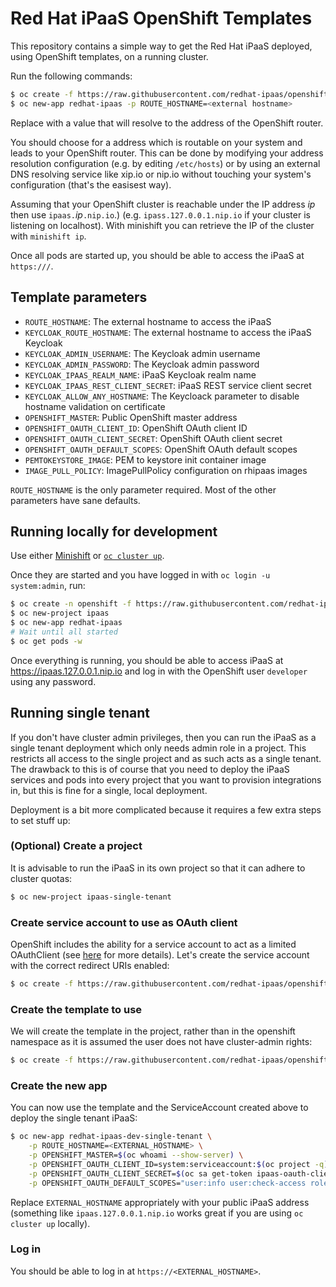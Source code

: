 # Red Hat iPaaS OpenShift Templates

This repository contains a simple way to get the Red Hat iPaaS deployed, using OpenShift templates,
on a running cluster.

Run the following commands:

```bash
$ oc create -f https://raw.githubusercontent.com/redhat-ipaas/openshift-templates/master/redhat-ipaas.yml
$ oc new-app redhat-ipaas -p ROUTE_HOSTNAME=<external hostname>
```

Replace _<external hostname>_ with a value that will resolve to the address of the OpenShift router.

You should choose for _<external hostname>_ a address which is routable on your system and leads to your OpenShift router. This can be done by modifying your address resolution configuration (e.g. by editing `/etc/hosts`) or by using an external DNS resolving service like xip.io or nip.io without touching your system's configuration (that's the easisest way).

Assuming that your OpenShift cluster is reachable under the IP address _ip_ then use `ipaas.`_ip_`.nip.io`.) (e.g. `ipass.127.0.0.1.nip.io` if your cluster is listening on localhost). With minishift you can retrieve the IP of the cluster with `minishift ip`.

Once all pods are started up, you should be able to access the iPaaS at `https://`_<external hostname>_`/`.

## Template parameters

* `ROUTE_HOSTNAME`: The external hostname to access the iPaaS
* `KEYCLOAK_ROUTE_HOSTNAME`: The external hostname to access the iPaaS Keycloak
* `KEYCLOAK_ADMIN_USERNAME`: The Keycloak admin username
* `KEYCLOAK_ADMIN_PASSWORD`: The Keycloak admin password
* `KEYCLOAK_IPAAS_REALM_NAME`: iPaaS Keycloak realm name
* `KEYCLOAK_IPAAS_REST_CLIENT_SECRET`: iPaaS REST service client secret
* `KEYCLOAK_ALLOW_ANY_HOSTNAME`: The Keycloack parameter to disable hostname validation on certificate
* `OPENSHIFT_MASTER`: Public OpenShift master address
* `OPENSHIFT_OAUTH_CLIENT_ID`: OpenShift OAuth client ID
* `OPENSHIFT_OAUTH_CLIENT_SECRET`: OpenShift OAuth client secret
* `OPENSHIFT_OAUTH_DEFAULT_SCOPES`: OpenShift OAuth default scopes
* `PEMTOKEYSTORE_IMAGE`: PEM to keystore init container image
* `IMAGE_PULL_POLICY`: ImagePullPolicy configuration on rhipaas images

`ROUTE_HOSTNAME` is the only parameter required. Most of the other parameters have sane defaults.


## Running locally for development

Use either [Minishift](https://github.com/minishift/minishift) or [`oc cluster up`](https://github.com/openshift/origin/blob/master/docs/cluster_up_down.md).

Once they are started and you have logged in with `oc login -u system:admin`, run:

```bash
$ oc create -n openshift -f https://raw.githubusercontent.com/redhat-ipaas/openshift-templates/master/redhat-ipaas.yml
$ oc new-project ipaas
$ oc new-app redhat-ipaas
# Wait until all started
$ oc get pods -w
```

Once everything is running, you should be able to access iPaaS at https://ipaas.127.0.0.1.nip.io and
log in with the OpenShift user `developer` using any password.

## Running single tenant

If you don't have cluster admin privileges, then you can run the iPaaS as a single tenant deployment
which only needs admin role in a project. This restricts all access to the single project and as such
acts as a single tenant. The drawback to this is of course that you need to deploy the iPaaS services
and pods into every project that you want to provision integrations in, but this is fine for a single,
local deployment.

Deployment is a bit more complicated because it requires a few extra steps to set stuff up:

### (Optional) Create a project

It is advisable to run the iPaaS in its own project so that it can adhere to cluster quotas:

```bash
$ oc new-project ipaas-single-tenant
```

### Create service account to use as OAuth client

OpenShift includes the ability for a service account to act as a limited OAuthClient (see
[here](https://docs.openshift.org/latest/architecture/additional_concepts/authentication.html#service-accounts-as-oauth-clients)
for more details). Let's create the service account with the correct redirect URIs enabled:

```bash
$ oc create -f https://raw.githubusercontent.com/redhat-ipaas/openshift-templates/master/serviceaccount-as-oauthclient-single-tenant.yml
```

### Create the template to use

We will create the template in the project, rather than in the openshift namespace as it is assumed
the user does not have cluster-admin rights:

```bash
$ oc create -f https://raw.githubusercontent.com/redhat-ipaas/openshift-templates/master/redhat-ipaas-dev-single-tenant.yml
```

### Create the new app

You can now use the template and the ServiceAccount created above to deploy the single tenant iPaaS:

```bash
$ oc new-app redhat-ipaas-dev-single-tenant \
    -p ROUTE_HOSTNAME=<EXTERNAL_HOSTNAME> \
    -p OPENSHIFT_MASTER=$(oc whoami --show-server) \
    -p OPENSHIFT_OAUTH_CLIENT_ID=system:serviceaccount:$(oc project -q):ipaas-oauth-client \
    -p OPENSHIFT_OAUTH_CLIENT_SECRET=$(oc sa get-token ipaas-oauth-client) \
    -p OPENSHIFT_OAUTH_DEFAULT_SCOPES="user:info user:check-access role:edit:$(oc project -q):\!"
```

Replace `EXTERNAL_HOSTNAME` appropriately with your public iPaaS address (something like `ipaas.127.0.0.1.nip.io` works great if you are using `oc cluster up` locally).

### Log in

You should be able to log in at `https://<EXTERNAL_HOSTNAME>`.
